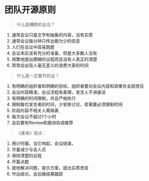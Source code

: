 # 团队开源原则

> 什么是糟糕的会议？


1. 通常会议只是文字和抽象的内容，没有实质
2. 通常会议每分钟只传达极为少的信息
3. 人们在会议中容易跑题
4. 会议本应该有充分的准备，但是大多数人没有
5. 频繁地提出模糊的议程而且没有人真正的清楚
6. 常常会出现人毫无意义的浪费大家的时间 



> 什么是一定要开的会？

1. 有明确的组织者和明确的目标，组织者要对会议内容和效果负全部责任
2. 会议内容精准，会议流程有条理，发言人不讲废话
3. 有明确的时间限制，并且严格执行
4. 限制每位发言者的时间，少安排讨论，若需要必须限制时间
5. 阶段内容不相关人需隔离
6. 每次会议不超过1个小时
7. 会后要有Review和跟进协调推荐

> 《重来》观点：
1. 用计时器，当它响起，会议结束。
2. 尽量减少与会人员
3. 保持清楚的议程
4. 开篇点题
5. 就地解决问题，提示方案，提出实质改变
6. 作出结论，会后做结果跟踪 




